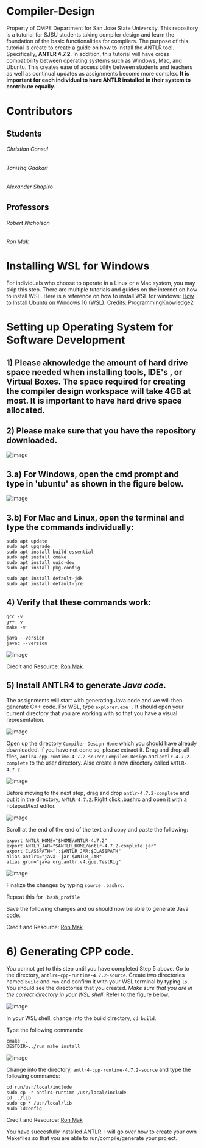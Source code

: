 # Compiler-Design
Property of CMPE Department for San Jose State University. This repository is a tutorial for SJSU students taking compiler design and learn the foundation of the basic functionalities for compilers. The purpose of this tutorial is create to create a guide on how to install the ANTLR tool. Specifically, **ANTLR 4.7.2**. In addition, this tutorial will have cross compatibility between operating systems such as Windows, Mac, and Ubuntu. This creates ease of accessibility between students and teachers as well as continual updates as assignments become more complex. **It is important for each individual to have ANTLR installed in their system to contribute equally.**

# Contributors
## Students
###### Christian Consul
###### Tanishq Gadkari
###### Alexander Shapiro
## Professors
###### Robert Nicholson
###### Ron Mak

# Installing WSL  for Windows
For individuals who choose to operate in a Linux or a Mac system, you may skip this step. There are multiple tutorials and guides on the internet on how to install WSL.
Here is a reference on how to install WSL for windows: 
[How to Install Ubuntu on Windows 10 (WSL)](https://www.youtube.com/watch?v=X-DHaQLrBi8). 
Credits: ProgrammingKnowledge2

# Setting up Operating System for Software Development
## 1) Please aknowledge the amount of hard drive space needed when installing tools, IDE's , or Virtual Boxes. The space required for creating the compiler design workspace will take 4GB at most. It is important to have hard drive space allocated. 
## 2) Please make sure that you have the repository downloaded.

![image](https://user-images.githubusercontent.com/59067808/186998268-5df33da9-9b1a-4424-9cce-2d789fa5b325.png)

## 3.a) For Windows, open the cmd prompt and type in 'ubuntu' as shown in the figure below.

![image](https://user-images.githubusercontent.com/59067808/186997010-cc67d750-eae3-4699-937b-f4e8294e512a.png)

## 3.b) For Mac and Linux, open the terminal and type the commands individually: 
```
sudo apt update
sudo apt upgrade
sudo apt install build-essential
sudo apt install cmake
sudo apt install uuid-dev
sudo apt install pkg-config

sudo apt install default-jdk
sudo apt install default-jre
```
## 4) Verify that these commands work:
```
gcc -v
g++ -v
make -v

java --version
javac --version

```
  ![image](https://user-images.githubusercontent.com/59067808/186997386-5d470d7c-e20c-40ed-bb23-8c65c18f913e.png)
  
  Credit and Resource: [Ron Mak](https://www.cs.sjsu.edu/~mak/tutorials/ConfigureUbuntu.pdf).
  
## 5) Install ANTLR4 to generate *Java code*.
The assignments will start with generating Java code and we will then generate C++ code. 
For WSL, type ```explorer.exe .```
It should open your current directory that you are working with so that you have a visual representation.

![image](https://user-images.githubusercontent.com/59067808/187001241-60d528cc-dfcf-4113-81c4-fbc2306b4166.png)

Open up the directory ```Compiler-Design-Home``` which you should have already downloaded. If you have not done so, please extract it. Drag and drop
all files, ```antlr4-cpp-runtime-4.7.2-source```,```Compiler-Design``` and ```antlr-4.7.2-complete``` to the user directory. Also create a new directory called ```ANTLR-4.7.2```.

![image](https://user-images.githubusercontent.com/59067808/187002238-3dd16366-9233-45fb-9ac5-a58e42988fbb.png)

Before moving to the next step, drag and drop ```antlr-4.7.2-complete``` and put it in the directory, ```ANTLR-4.7.2```.
Right click .bashrc and open it with a notepad/text editor. 

![image](https://user-images.githubusercontent.com/59067808/187001866-dccc2e43-87bf-4091-bd20-b4368771dc24.png)

Scroll at the end of the end of the text and copy and paste the following:

```
export ANTLR_HOME="$HOME/ANTLR-4.7.2"
export ANTLR_JAR="$ANTLR_HOME/antlr-4.7.2-complete.jar"
export CLASSPATH=".:$ANTLR_JAR:$CLASSPATH"
alias antlr4="java -jar $ANTLR_JAR"
alias grun="java org.antlr.v4.gui.TestRig"
```

![image](https://user-images.githubusercontent.com/59067808/187002280-b14b5452-9849-493c-959b-25e4fe296820.png)

Finalize the changes by typing ```source .bashrc```.

Repeat this for ```.bash_profile```

Save the following changes and ou should now be able to generate Java code.

  Credit and Resource: [Ron Mak](https://www.cs.sjsu.edu/~mak/tutorials/InstallANTLR4.pdf)

# 6) Generating CPP code.

You cannot get to this step until you have completed Step 5 above.
Go to the directory, ```antlr4-cpp-runtime-4.7.2-source```.
Create two directories named ```build``` and ```run``` and confirm it with your WSL terminal by typing ```ls```. You should see the directories that
you created. *Make sure that you are in the correct directory in your WSL shell*. Refer to the figure below.

![image](https://user-images.githubusercontent.com/59067808/187005106-32b021cd-f82d-4b17-a731-675b0b015fca.png)

In your WSL shell, change into the build directory, ```cd build```. 

Type the following commands: 
```
cmake ..
DESTDIR=../run make install
```
![image](https://user-images.githubusercontent.com/59067808/187005268-54a34774-cd40-4984-aa6a-e14ef77c29aa.png)

Change into the directory, ```antlr4-cpp-runtime-4.7.2-source``` and type the following commands:

```
cd run/usr/local/include
sudo cp -r antlr4-runtime /usr/local/include
cd ../lib
sudo cp * /usr/local/lib
sudo ldconfig
```

Credit and Resource: [Ron Mak](http://www.cs.sjsu.edu/~mak/tutorials/InstallANTLR4Cpp.pdf)

You have succesfully installed ANTLR. I will go over how to create your own Makefiles so that you are able to run/compile/generate your project.



















